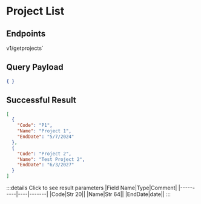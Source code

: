 # Project List

## Endpoints

<!--@include: @/dist/md/api_url.md-->v1/getprojects`

## Query Payload
```json
{ }
```

## Successful Result
```json
[
  {
    "Code": "P1",
    "Name": "Project 1",
    "EndDate": "5/7/2024"
  },
  {
    "Code": "Project 2",
    "Name": "Test Project 2",
    "EndDate": "6/3/2027"
  }
]
```

:::details Click to see result parameters
|Field Name|Type|Comment|
|----------|----|-------|
|Code|Str 20||
|Name|Str 64||
|EndDate|date||
:::